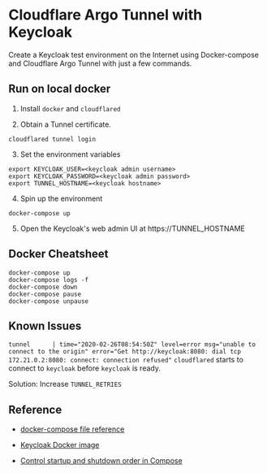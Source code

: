 # Cloudflare Argo Tunnel with Keycloak

Create a Keycloak test environment on the Internet using Docker-compose and Cloudflare Argo Tunnel with just a few commands.


## Run on local docker 

1. Install `docker` and `cloudflared`

2. Obtain a Tunnel certificate. 

```
cloudflared tunnel login
```

3. Set the environment variables

```
export KEYCLOAK_USER=<keycloak admin username>
export KEYCLOAK_PASSWORD=<keycloak admin password>
export TUNNEL_HOSTNAME=<keycloak hostname>
```

4. Spin up the environment 
```
docker-compose up
```

5. Open the Keycloak's web admin UI at
https://TUNNEL_HOSTNAME




## Docker Cheatsheet
```
docker-compose up
docker-compose logs -f
docker-compose down
docker-compose pause
docker-compose unpause

```

## Known Issues

`tunnel      | time="2020-02-26T08:54:50Z" level=error msg="unable to connect to the origin" error="Get http://keycloak:8080: dial tcp 172.21.0.2:8080: connect: connection refused"`
`cloudflared` starts to connect to `keycloak` before `keycloak` is ready. 

Solution: Increase `TUNNEL_RETRIES`



## Reference
* [docker-compose file reference](https://docs.docker.com/compose/)

* [Keycloak Docker image](https://github.com/keycloak/keycloak-containers/blob/master/server/README.md)

* [Control startup and shutdown order in Compose](https://docs.docker.com/compose/startup-order/)